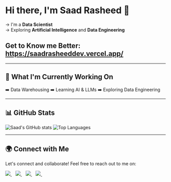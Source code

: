 # Hi there, I'm Saad Rasheed 👋

→ I'm a **Data Scientist**  
→ Exploring **Artificial Intelligence** and **Data Engineering**

## Get to Know me Better: https://saadrasheeddev.vercel.app/

---

## 🚀 What I'm Currently Working On

➡️ Data Warehousing
➡️ Learning AI & LLMs
➡️ Exploring Data Engineering

---

## 📊 GitHub Stats

<picture>
  <source media="(prefers-color-scheme: dark)" srcset="https://github-readme-stats.vercel.app/api?username=saadrasheeddev&show_icons=true&theme=tokyonight">
  <source media="(prefers-color-scheme: light)" srcset="https://github-readme-stats.vercel.app/api?username=saadrasheeddev&show_icons=true&theme=default">
  <img alt="Saad's GitHub stats" src="https://github-readme-stats.vercel.app/api?username=saadrasheeddev&show_icons=true&theme=default">
</picture>

<picture>
  <source media="(prefers-color-scheme: dark)" srcset="https://github-readme-stats.vercel.app/api/top-langs/?username=saadrasheeddev&layout=compact&theme=tokyonight">
  <source media="(prefers-color-scheme: light)" srcset="https://github-readme-stats.vercel.app/api/top-langs/?username=saadrasheeddev&layout=compact&theme=default">
  <img alt="Top Languages" src="https://github-readme-stats.vercel.app/api/top-langs/?username=saadrasheeddev&layout=compact&theme=default">
</picture>

---

## 🌍 Connect with Me

Let's connect and collaborate! Feel free to reach out to me on:

<p>
  
  <a href="https://www.linkedin.com/in/saadrasheeddev/">
    <img src="https://img.shields.io/badge/linkedin-%230077B5.svg?&style=for-the-badge&logo=linkedin&logoColor=white" />
  </a>&nbsp;&nbsp;
  <a href="https://www.kaggle.com/saadrasheed20">
      <img src="https://img.shields.io/badge/Kaggle-20BEFF?style=for-the-badge&logo=kaggle&logoColor=white" />        
  </a>&nbsp;&nbsp;
  <a href="https://mail.google.com/mail/u/?authuser=saadrasheeddev@gmail.com/">
      <img src="https://img.shields.io/badge/Gmail-D14836?style=for-the-badge&logo=gmail&logoColor=white" />        
  </a>&nbsp;&nbsp;
  <a href="https://www.facebook.com/saadrasheed20">
      <img src="https://img.shields.io/badge/Facebook-1877F2?style=for-the-badge&logo=facebook&logoColor=white" />        
  </a>&nbsp;&nbsp;
  
</p>
